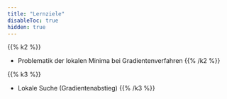 ```yaml
---
title: "Lernziele"
disableToc: true
hidden: true
---
```



{{% k2 %}}
*   Problematik der lokalen Minima bei Gradientenverfahren
{{% /k2 %}}

{{% k3 %}}
*   Lokale Suche (Gradientenabstieg)
{{% /k3 %}}

